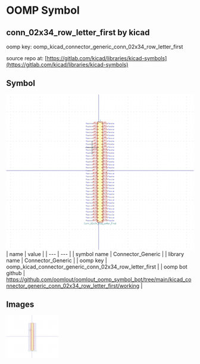 # OOMP Symbol  
## conn_02x34_row_letter_first  by kicad  
  
oomp key: oomp_kicad_connector_generic_conn_02x34_row_letter_first  
  
source repo at: [https://gitlab.com/kicad/libraries/kicad-symbols](https://gitlab.com/kicad/libraries/kicad-symbols)  
## Symbol  
  
[![working.png](working_600.png)](working.png)  
| name | value | 
| --- | --- | 
| symbol name | Connector_Generic | 
| library name | Connector_Generic | 
| oomp key | oomp_kicad_connector_generic_conn_02x34_row_letter_first | 
| oomp bot github | https://github.com/oomlout/oomlout_oomp_symbol_bot/tree/main/kicad_connector_generic_conn_02x34_row_letter_first/working | 
## Images  
  
[![working.png](working_140.png)](working.png)  
